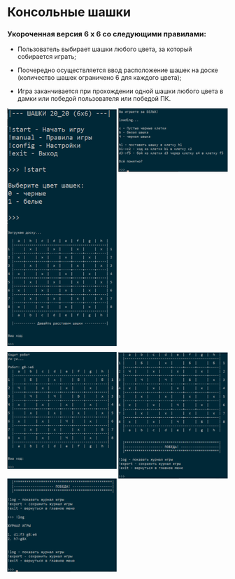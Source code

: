 # Консольные шашки
### Укороченная версия 6 x 6 со следующими правилами:
- Пользователь выбирает шашки любого цвета, за который 
собирается играть;

- Поочередно осуществляется ввод расположение шашек на доске 
(количество шашек ограничено 6 для каждого цвета);

- Игра заканчивается при прохождении одной шашки любого 
цвета в дамки или победой пользователя или победой ПК.

<p>
<img src="views/start.png" width="250" align="top">
<img src="views/rules.png" width="250" align="top">
<img src="views/fill.png" width="250" align="top">
</p>

<p>
<img src="views/step.png" width="250" align="top">
<img src="views/win.png" width="250" align="top">
<img src="views/end.png" width="250" align="top">
</p>